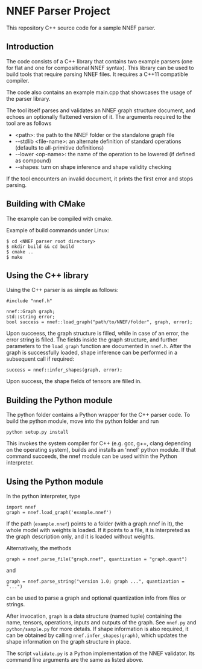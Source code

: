NNEF Parser Project
==========================

This repository C++ source code for a sample NNEF parser.

Introduction
------------

The code consists of a C++ library that contains two example parsers (one for
flat and one for compositional NNEF syntax). This library can be used to build tools
that require parsing NNEF files. It requires a C++11 compatible compiler.

The code also contains an example main.cpp that showcases the usage of the parser library.

The tool itself parses and validates an NNEF graph structure document, and echoes an
optionally flattened version of it. The arguments required to the tool are as follows
* \<path>: the path to the NNEF folder or the standalone graph file
* --stdlib \<file-name>: an alternate definition of standard operations (defaults to all-primitive definitions)
* --lower \<op-name>: the name of the operation to be lowered (if defined as compound)
* --shapes: turn on shape inference and shape validity checking

If the tool encounters an invalid document, it prints the first error and stops parsing.


Building with CMake
-------------------

The example can be compiled with cmake.

Example of build commands under Linux:
````
$ cd <NNEF parser root directory>
$ mkdir build && cd build
$ cmake ..
$ make
````


Using the C++ library
---------------------

Using the C++ parser is as simple as follows:

```
#include "nnef.h"

nnef::Graph graph;
std::string error;
bool success = nnef::load_graph("path/to/NNEF/folder", graph, error);
```

Upon succeess, the graph structure is filled, while in case of an error, the error string is filled. The fields inside the graph structure, and further parameters to the `load_graph` function are documented in `nnef.h`. After the graph is successfully loaded, shape inference can be performed in a subsequent call if required:

```
success = nnef::infer_shapes(graph, error);
```

Upon success, the shape fields of tensors are filled in.


Building the Python module
--------------------------

The python folder contains a Python wrapper for the C++ parser code. To build the python module, move into the python folder and run

`python setup.py install`

This invokes the system compiler for C++ (e.g. gcc, g++, clang depending on the operating system), 
builds and installs an 'nnef' python module. If that command succeeds, the nnef module can be used
within the Python interpreter.


Using the Python module
-----------------------

In the python interpreter, type

````
import nnef
graph = nnef.load_graph('example.nnef')
````

If the path (`example.nnef`) points to a folder (with a graph.nnef in it), the whole model with weights is loaded. 
If it points to a file, it is interpreted as the graph description only, and it is loaded without weights.

Alternatively, the methods

```
graph = nnef.parse_file("graph.nnef", quantization = "graph.quant")
```

and

```
graph = nnef.parse_string("version 1.0; graph ...", quantization = "...")
```

can be used to parse a graph and optional quantization info from files or strings.

After invocation, `graph` is a data structure (named tuple) containing the name, tensors, operations, inputs and outputs of the graph. See `nnef.py` and `python/sample.py` for more details. If shape information is also required, it can be obtained by calling `nnef.infer_shapes(graph)`, which updates the shape information on the graph structure in place.

The script `validate.py` is a Python implementation of the NNEF validator. Its command line arguments are the same as listed above.
